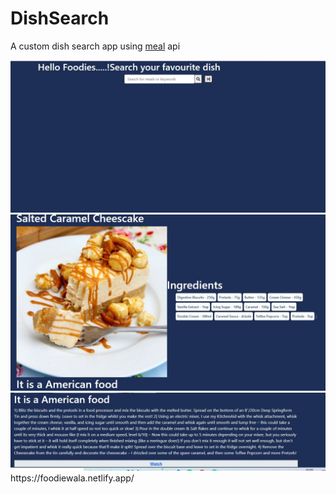 # DishSearch


A custom dish search app using [meal](https://www.themealdb.com/api.php) api

<img src="Assets/Mainpage.jpg">

<img src="Assets/randomfood1.jpg">

<img src="Assets/randomfood2.jpg">
https://foodiewala.netlify.app/
